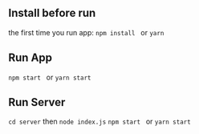 ## Install before run
the first time you run app:
```npm install ``` or ```yarn```
## Run App
```npm start ``` or ```yarn start```
## Run Server
```cd server```
then 
```node index.js```
```npm start ``` or ```yarn start```
